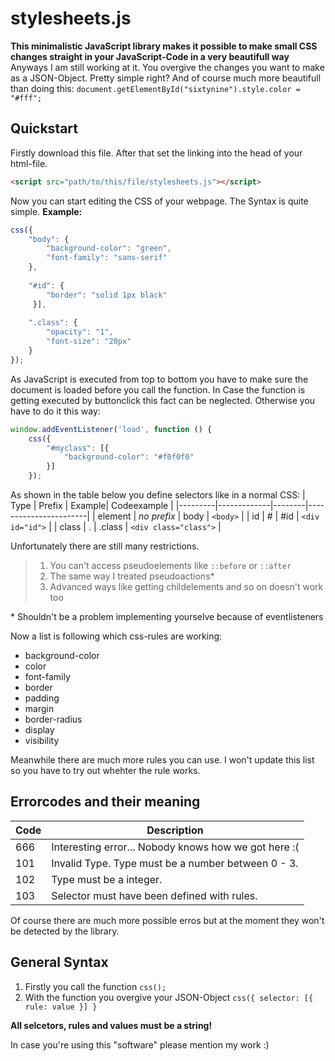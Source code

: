 # stylesheets.js

**This minimalistic JavaScript library makes it possible to make small CSS changes straight in your JavaScript-Code in a very beautifull way**
Anyways I am still working at it. You overgive the changes you want to make as a JSON-Object. Pretty simple right? And of course much more beautifull than doing this: `document.getElementById("sixtynine").style.color = "#fff";`

## Quickstart
Firstly download this file. After that set the linking into the head of your html-file.
```html
<script src="path/to/this/file/stylesheets.js"></script>
```

Now you can start editing the CSS of your webpage. The Syntax is quite simple.
**Example:**
```js
css({
    "body": {
        "background-color": "green",
        "font-family": "sans-serif" 
    }, 
        
    "#id": {
        "border": "solid 1px black"
     }],
        
    ".class": {
        "opacity": "1",
        "font-size": "20px"
    }
});
```

As JavaScript is executed from top to bottom you have to make sure the document is loaded before you call the function. In Case the function is getting executed by buttonclick this fact can be neglected. Otherwise you have to do it this way:
```js
window.addEventListener('load', function () {
    css({
        "#myclass": [{
            "background-color": "#f0f0f0"
        }]
    });
```

As shown in the table below you define selectors like in a normal CSS:
| Type    | Prefix      | Example| Codeexample           |
|---------|-------------|--------|-----------------------|
| element | _no prefix_ | body   | `<body>`              |
| id      | #           | #id    | `<div id="id">`       |
| class   | .           | .class | `<div class="class">` |

Unfortunately there are still many restrictions.

> 1. You can't access pseudoelements like `::before` or `::after`
> 2. The same way I treated pseudoactions\*
> 3. Advanced ways like getting childelements and so on doesn't work too

\* Shouldn't be a problem implementing yourselve because of eventlisteners 

Now a list is following which css-rules are working:
- background\-color
- color
- font-family
- border
- padding
- margin
- border-radius
- display
- visibility

Meanwhile there are much more rules you can use. I won't update this list so you have to try out whehter the rule works.

## Errorcodes and their meaning

| Code | Description                                          |
|------|------------------------------------------------------|
| 666  | Interesting error... Nobody knows how we got here :( |
| 101  | Invalid Type. Type must be a number between 0 - 3.   |
| 102  | Type must be a integer.                              |
| 103  | Selector must have been defined with rules.          |

Of course there are much more possible erros but at the moment they won't be detected by the library.

## General Syntax
1. Firstly you call the function `css();`
2. With the function you overgive your JSON-Object `css({ selector: [{ rule: value }] }`

**All selcetors, rules and values must be a string!**



In case you're using this "software" please mention my work :)

